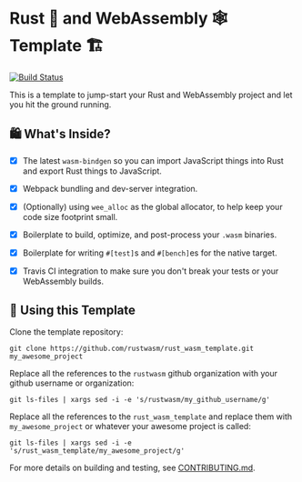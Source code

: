 <meta charset="utf-8"/>

# Rust 🦀 and WebAssembly 🕸 Template 🏗

[![Build Status](https://travis-ci.org/rustwasm/rust_wasm_template.svg?branch=master)](https://travis-ci.org/rustwasm/rust_wasm_template)

This is a template to jump-start your Rust and WebAssembly project and let you
hit the ground running.

## 🛍 What's Inside?

* [X] The latest `wasm-bindgen` so you can import JavaScript things into Rust
  and export Rust things to JavaScript.

* [X] Webpack bundling and dev-server integration.

* [X] (Optionally) using `wee_alloc` as the global allocator, to help keep your
  code size footprint small.

* [X] Boilerplate to build, optimize, and post-process your `.wasm` binaries.

* [X] Boilerplate for writing `#[test]`s and `#[bench]`es for the native target.

* [X] Travis CI integration to make sure you don't break your tests or your
  WebAssembly builds.

## 🤸 Using this Template

Clone the template repository:

```
git clone https://github.com/rustwasm/rust_wasm_template.git my_awesome_project
```

Replace all the references to the `rustwasm` github organization with your
github username or organization:

```
git ls-files | xargs sed -i -e 's/rustwasm/my_github_username/g'
```

Replace all the references to the `rust_wasm_template` and replace them with
`my_awesome_project` or whatever your awesome project is called:

```
git ls-files | xargs sed -i -e 's/rust_wasm_template/my_awesome_project/g'
```

For more details on building and testing, see [CONTRIBUTING.md](./CONTRIBUTING.md).
